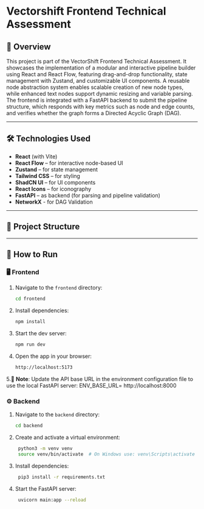 # Vectorshift Frontend Technical Assessment

## 🧾 Overview


This project is part of the VectorShift Frontend Technical Assessment. It showcases the implementation of a modular and interactive pipeline builder using React and React Flow, featuring drag-and-drop functionality, state management with Zustand, and customizable UI components. A reusable node abstraction system enables scalable creation of new node types, while enhanced text nodes support dynamic resizing and variable parsing. The frontend is integrated with a FastAPI backend to submit the pipeline structure, which responds with key metrics such as node and edge counts, and verifies whether the graph forms a Directed Acyclic Graph (DAG).

---

## 🛠 Technologies Used

- **React** (with Vite)
- **React Flow** – for interactive node-based UI
- **Zustand** – for state management
- **Tailwind CSS** – for styling
- **ShadCN UI** – for UI components
- **React Icons** – for iconography
- **FastAPI** – as backend (for parsing and pipeline validation)
- **NetworkX** - for DAG Validation

---

## 📁 Project Structure
---

## 🚀 How to Run

### 🖥 Frontend

1. Navigate to the `frontend` directory:

   ```bash
   cd frontend

2. Install dependencies:
   ```bash
   npm install

3. Start the dev server:
   ```bash
   npm run dev

4. Open the app in your browser:
   ```bash
   http://localhost:5173

5.🔧 **Note**: Update the API base URL in the environment configuration file to use the local FastAPI server:
   ENV_BASE_URL= http://localhost:8000


### ⚙ Backend

1. Navigate to the `backend` directory:

   ```bash
   cd backend

2. Create and activate a virtual environment:
   ```bash
    python3 -m venv venv
    source venv/bin/activate  # On Windows use: venv\Scripts\activate

3. Install dependencies:
   ```bash
    pip3 install -r requirements.txt


4. Start the FastAPI server:
   ```bash
    uvicorn main:app --reload
